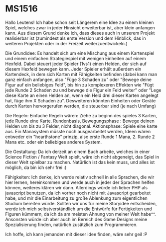 # MS1516
Hallo Leutens!
Ich habe schon seit Längerem eine Idee zu einem kleinen Spiel, welches zwar in jeder Hinsicht erweiterbar ist,
aber klein anfangen kann.
Aus diesem Grund denke ich, dass dieses auch in unserem Projekt realisierbar ist (zumindest als erste Version und dem Hinblick, das
in weiteren Projekten oder in der Freizeit weiterzuentwickeln.)

Die Grundidee:
Es handelt sich um eine Mischung aus einem Kartenspiel und einem einfachen Strategiespiel mit wenigen Einheiten auf einem Hexfeld.
Dabei steuert jeder Spieler (1vs1) einen Helden, der sich auf diesem Hexfeld bewegen kann. Jeder Spieler erhält außerdem ein 
Kartendeck, in dem sich Karten mit Fähigkeiten befinden (dabei kann man ganz einfach anfangen, also "Füge 3 Schaden zu" oder 
"Bewege deine Figur auf ein beliebiges Feld", bis hin zu komplexeren Effekten wie "Fügt jede Runde 2 Schaden zu und bewege die
Figur ein Feld weiter" oder "Lege diese Karte an einen Helden an, wenn ein Held drei dieser Karten angelegt hat, füge ihm
X Schaden zu". Desweiteren könnten Einheiten oder Geräte durch Karten hervorgerufen werden, die steuerbar sind (je nach Umfang)

Die Regeln:
Einfache Regeln wären: Ziehe zu beginn des spieles 3 Karten, jede Runde eine Karte.
Rundenbasis, 
Bewegungsphase : Bewege deinen Helden um bis zu 3 Felder, nicht diagonal.
Aktionsphase: Spiele eine karte aus.
Ein Manasystem müsste noch ausgearbeitet werden, Ideen wären entweder ein "hearthstone" prinzip, also erste Runde 1 Mana, 2. Runde
2 Mana etc. oder ein beliebiges anderes System.

Die Gestaltung:
Da ich derzeit an einem Buch arbeite, welches in einer Science Fiction / Fantasy Welt spielt, wäre ich nicht abgeneigt, das Spiel
in dieser Welt spielbar zu machen. Natürlich ist das kein muss, und alles ist möglich, da bin ich sehr frei :)

Fähigkeiten:
Ich denke, ich werde relativ schnell in alle Sprachen, die wir hier lernen, hereinkommen und werde auch in jeder der Sprachen 
helfen können, weiteres klären wir dann. Allerdings würde ich lieber PHP als javascript benutzen, da ich vorher noch nicht mit Javascript gearbeitet habe, und mir die Einarbeitung zu große Ablenkung zum eigentlichen Studium bereiten würde. Sollten wir uns für meine Storyidee entscheiden, werde ich mich selbstverständlich
um die Entwürfe für Fertigkeiten und Figuren kümmern, da ich da am meisten Ahnung von meiner Welt habe^^. 
Ansonsten würde ich aber auch im Bereich des Game Designs meine Spezialisierung finden, natürlich zusätzlich zum Programmieren.

Ich hoffe, ich kann jemanden mit dieser idee finden, wäre sehr geil :P
